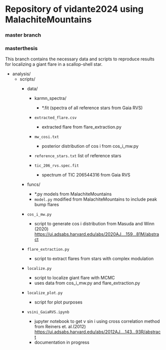 # Repository of vidante2024 using MalachiteMountains

### master branch

### masterthesis

This branch contains the necessary data and scripts to reproduce results for localizing a giant flare in a scallop-shell star.

- analysis/
  - scripts/
    - data/
      - karmn_spectra/
        - *.fit (spectra of all reference stars from Gaia RVS)

      - `extracted_flare.csv` 
        - extracted flare from flare_extraction.py
      - `mw_cosi.txt`
        - posterior distribution of cos i from cos_i_mw.py
      - `reference_stars.txt`
        list of reference stars
      - `tic_206_rvs.spec.fit`
        - spectrum of TIC 206544316 from Gaia RVS
        
    - funcs/
      - *.py models from MalachiteMountains
      - `model.py` modified from MalachiteMountains to include peak bump flares

    - `cos_i_mw.py` 
      - script to generate cos i distribution from Masuda and Winn (2020) https://ui.adsabs.harvard.edu/abs/2020AJ....159...81M/abstract
    - `flare_extraction.py`
      - script to extract flares from stars with complex modulation
    - `localize.py`
      - script to localize giant flare with MCMC
      - uses data from cos_i_mw.py and flare_extraction.py
    - `localize_plot.py`
      - script for plot purposes
    - `vsini_GaiaRVS.ipynb`
      - jupyter notebook to get v sin i using cross correlation method from Reiners et. al.(2012) https://ui.adsabs.harvard.edu/abs/2012AJ....143...93R/abstract
      - documentation in progress
    

